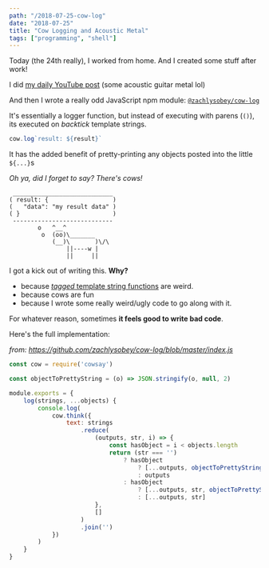 ```yaml
---
path: "/2018-07-25-cow-log"
date: "2018-07-25"
title: "Cow Logging and Acoustic Metal"
tags: ["programming", "shell"]
---
```


Today (the 24th really), I worked from home. And I created some stuff after work!

I did [my daily YouTube post](../music/) (some acoustic guitar metal lol)

And then I wrote a really odd JavaScript npm module:
[`@zachlysobey/cow-log`](https://www.npmjs.com/package/@zachlysobey/cow-log)

It's essentially a logger function, but instead of executing with parens (`()`),
its executed on *backtick* template strings.

```javascript
cow.log`result: ${result}`
```

It has the added benefit of pretty-printing any objects posted into the little
`${...}`s

*Oh ya, did I forget to say? There's cows!*

```text
 ____________________________
( result: {                  )
(   "data": "my result data" )
( }                          )
 ----------------------------
        o   ^__^
         o  (oo)\_______
            (__)\       )\/\
                ||----w |
                ||     ||
```

I got a kick out of writing this. __Why?__

- because [*tagged* template string functions](https://developer.mozilla.org/en-US/docs/Web/JavaScript/Reference/Template_literals#Tagged_templates) are weird.
- because cows are fun
- because I wrote some really weird/ugly code to go along with it.

For whatever reason, sometimes **it feels good to write bad code**.

Here's the full implementation:

*from: https://github.com/zachlysobey/cow-log/blob/master/index.js*

```javascript
const cow = require('cowsay')

const objectToPrettyString = (o) => JSON.stringify(o, null, 2)

module.exports = {
    log(strings, ...objects) {
        console.log(
            cow.think({
                text: strings
                    .reduce(
                        (outputs, str, i) => {
                            const hasObject = i < objects.length
                            return (str === '')
                                ? hasObject
                                    ? [...outputs, objectToPrettyString(objects[i])]
                                    : outputs
                                : hasObject
                                    ? [...outputs, str, objectToPrettyString(objects[i])]
                                    : [...outputs, str]
                        },
                        []
                    )
                    .join('')
            })
        )
    }
}
```